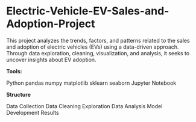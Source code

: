 # Electric-Vehicle-EV-Sales-and-Adoption-Project

This project analyzes the trends, factors, and patterns related to the sales and adoption of electric vehicles (EVs) using a data-driven approach. Through data exploration, cleaning, visualization, and analysis, it seeks to uncover insights about EV adoption.

**Tools:**

Python
pandas
numpy
matplotlib
sklearn
seaborn
Jupyter Notebook

**Structure**

Data Collection
Data Cleaning
Exploration Data Analysis
Model Development
Results
